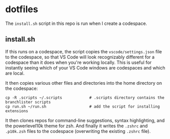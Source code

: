 # dotfiles

The `install.sh` script in this repo is run when I create a codespace.

## install.sh

If this runs on a codespace, the script copies the `vscode/settings.json` file to the codespace, so that VS Code will look recognizably different for a codespace than it does when you're working locally. This is useful for instantly seeing which of your VS Code windows are codespaces and which are local.

It then copies various other files and directories into the home directory on the codespace:

```
cp -R .scripts ~/.scripts            # .scripts directory contains the branchlister scripts
cp run.sh ~/run.sh                   # add the script for installing extensions
```

It then clones repos for command-line suggestions, syntax highlighting, and the powerlevel10k theme for zsh. And finally it writes the `.zshrc` and `.p10k.zsh` files to the codespace (overwriting the existing `.zshrc` file). 

